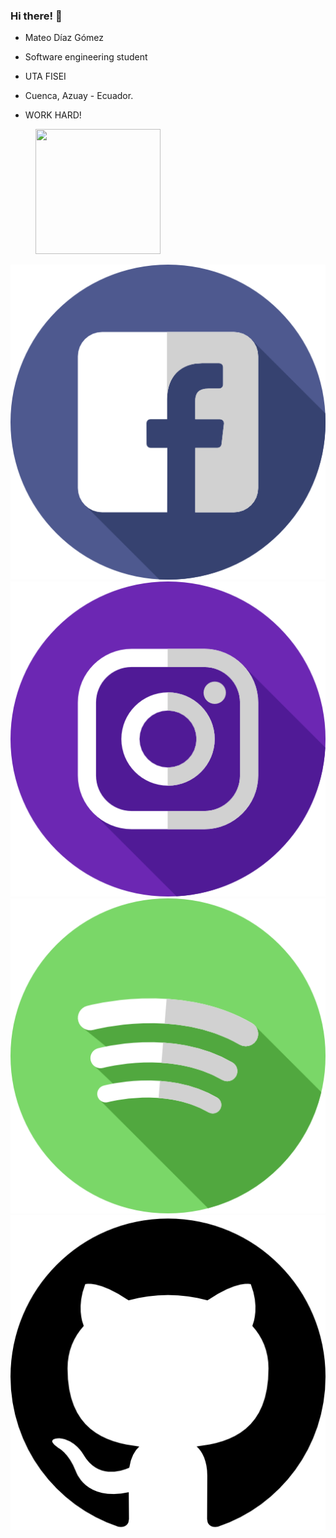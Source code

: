 ### Hi there! 👋

* Mateo Díaz Gómez

* Software engineering student

* UTA FISEI

* Cuenca, Azuay - Ecuador.

* WORK HARD!

<figure>
    <img src = "img/facebook.png" style="width:200px;height:200px;">
</figure>

[![facebook](icons/facebook.png)](https://www.facebook.com/mateo.diaz.13/)
[![instagram](icons/instagram.png)](https://www.instagram.com/_matcris_/)
[![spotify](icons/spotify.png)](https://open.spotify.com/user/213jio4nopdjdtmoqqljy3uai?si=860b4c9764d348d6)
[![github](icons/github.png)](https://github.com/carlomagnowhite)


<!---
**carlomagnowhite/carlomagnowhite** is a ✨ _special_ ✨ repository because its `README.md` (this file) appears on your GitHub profile.

Here are some ideas to get you started:

- 🔭 I’m currently working on ...
- 🌱 I’m currently learning ...
- 👯 I’m looking to collaborate on ...
- 🤔 I’m looking for help with ...
- 💬 Ask me about ...
- 📫 How to reach me: ...
- 😄 Pronouns: ...
- ⚡ Fun fact: ...
--->
